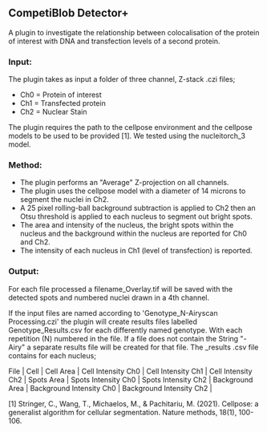## CompetiBlob Detector+

A plugin to investigate the relationship between colocalisation of the protein of interest with DNA and 
transfection levels of a second protein. 

### Input:
The plugin takes as input a folder of three channel, Z-stack .czi files;

   - Ch0 = Protein of interest
   - Ch1 = Transfected protein
   - Ch2 = Nuclear Stain

The plugin requires the path to the cellpose environment and the cellpose models to be used to be provided [1]. We tested
using the nucleitorch_3 model.

### Method:

- The plugin performs an "Average" Z-projection on all channels.
- The plugin uses the cellpose model with a diameter of 14 microns  to segment the nuclei in Ch2. 
- A 25 pixel rolling-ball background subtraction is applied to Ch2 then an Otsu threshold is applied to each nucleus to 
  segment out bright spots. 
- The area and intensity of the nucleus, the bright spots within the nucleus and the background within the nucleus are 
reported for Ch0 and Ch2.
- The intensity of each nucleus in Ch1 (level of transfection) is reported.

### Output:

For each file processed a filename_Overlay.tif will be saved with the detected spots and numbered nuclei drawn in a 4th 
channel.

If the input files are named according to 'Genotype_N-Airyscan Processing.czi' the plugin will create results files 
labelled Genotype_Results.csv for each differently named genotype. With each repetition (N) numbered in the file. If a 
file does not contain the String "-Airy" a separate results file will be created for that file. The _results .csv file 
contains for each nucleus;

File | Cell | Cell Area | Cell Intensity Ch0 | Cell Intensity Ch1 | Cell Intensity Ch2 | Spots Area | 
Spots Intensity Ch0 | Spots Intensity Ch2 | Background Area | Background Intensity Ch0 | Background Intensity Ch2 |

[1] Stringer, C., Wang, T., Michaelos, M., & Pachitariu, M. (2021). Cellpose: a generalist algorithm for cellular segmentation. Nature methods, 18(1), 100-106.


